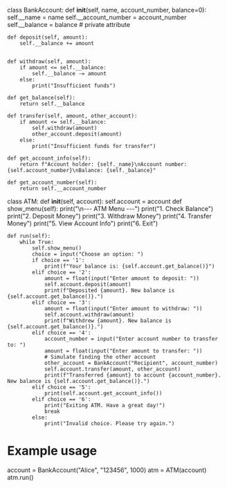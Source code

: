class BankAccount:
    def __init__(self, name, account_number, balance=0):
        self.__name = name
        self.__account_number = account_number
        self.__balance = balance  # private attribute

    def deposit(self, amount):
        self.__balance += amount


    def withdraw(self, amount):
        if amount <= self.__balance:
            self.__balance -= amount
        else:
            print("Insufficient funds")

    def get_balance(self):
        return self.__balance

    def transfer(self, amount, other_account):
        if amount <= self.__balance:
            self.withdraw(amount)
            other_account.deposit(amount)
        else:
            print("Insufficient funds for transfer")

    def get_account_info(self):
        return f"Account holder: {self._name}\nAccount number: {self.account_number}\nBalance: {self._balance}"

    def get_account_number(self):
        return self.__account_number

class ATM:
    def __init__(self, account):
        self.account = account
    def show_menu(self):
        print("\n--- ATM Menu ---")
        print("1. Check Balance")
        print("2. Deposit Money")
        print("3. Withdraw Money")
        print("4. Transfer Money")
        print("5. View Account Info")
        print("6. Exit")

    def run(self):
        while True:
            self.show_menu()
            choice = input("Choose an option: ")
            if choice == '1':
                print(f"Your balance is: {self.account.get_balance()}")
            elif choice == '2':
                amount = float(input("Enter amount to deposit: "))
                self.account.deposit(amount)
                print(f"Deposited {amount}. New balance is {self.account.get_balance()}.")
            elif choice == '3':
                amount = float(input("Enter amount to withdraw: "))
                self.account.withdraw(amount)
                print(f"Withdrew {amount}. New balance is {self.account.get_balance()}.")
            elif choice == '4':
                account_number = input("Enter account number to transfer to: ")
                amount = float(input("Enter amount to transfer: "))
                # Simulate finding the other account
                other_account = BankAccount("Recipient", account_number)
                self.account.transfer(amount, other_account)
                print(f"Transferred {amount} to account {account_number}. New balance is {self.account.get_balance()}.")
            elif choice == '5':
                print(self.account.get_account_info())
            elif choice == '6':
                print("Exiting ATM. Have a great day!")
                break
            else:
                print("Invalid choice. Please try again.")

# Example usage
account = BankAccount("Alice", "123456", 1000)
atm = ATM(account)
atm.run()


